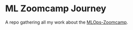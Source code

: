 # ML Zoomcamp Journey
A repo gathering all my work about the [MLOps-Zoomcamp](https://github.com/alexeygrigorev/mlbookcamp-code/tree/master/course-zoomcamp).